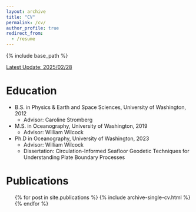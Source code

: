 ```yaml
---
layout: archive
title: "CV"
permalink: /cv/
author_profile: true
redirect_from:
  - /resume
---
```


{% include base_path %}

[Latest Update: 2025/02/28](/files/CV_20250228)

Education
======
* B.S. in Physics & Earth and Space Sciences, University of Washington, 2012
  * Advisor: Caroline Stromberg
* M.S. in Oceanography, University of Washington, 2019
  * Advisor: William Wilcock
* Ph.D in Oceanography, University of Washington, 2023
  * Advisor: William Wilcock
  * Dissertation: Circulation-Informed Seafloor Geodetic Techniques for Understanding Plate Boundary Processes 

<!-- Work experience
======
* Summer 2015: Research Assistant
  * Github University
  * Duties included: Tagging issues
  * Supervisor: Professor Git

* Fall 2015: Research Assistant
  * Github University
  * Duties included: Merging pull requests
  * Supervisor: Professor Hub
  
Skills
======
* Skill 1
* Skill 2
  * Sub-skill 2.1
  * Sub-skill 2.2
  * Sub-skill 2.3
* Skill 3 -->

Publications
======
  <ul>{% for post in site.publications %}
    {% include archive-single-cv.html %}
  {% endfor %}</ul>
  
<!-- Talks
======
  <ul>{% for post in site.talks %}
    {% include archive-single-talk-cv.html %}
  {% endfor %}</ul>
  
Teaching
======
  <ul>{% for post in site.teaching %}
    {% include archive-single-cv.html %}
  {% endfor %}</ul>
  
Service and leadership
======
* Currently signed in to 43 different slack teams -->
